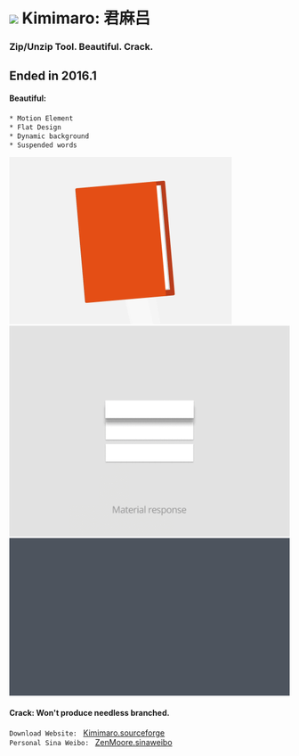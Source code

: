 # ![](https://github.com/ZenMoore/Kimimaro/raw/master/image/DefaultIcon.ico)   Kimimaro: 君麻吕
### Zip/Unzip Tool. Beautiful. Crack.
## Ended in 2016.1
#### Beautiful:
    * Motion Element
    * Flat Design
    * Dynamic background
    * Suspended words
![](https://github.com/ZenMoore/Kimimaro/raw/master/image/back1.GIF)
![](https://github.com/ZenMoore/Kimimaro/raw/master/image/back3.gif)
![](https://github.com/ZenMoore/Kimimaro/raw/master/image/back5.gif)<br>
#### Crack: Won't produce needless branched.<br>
  `Download Website: ` [Kimimaro.sourceforge](www.kimimaro.sourceforge.net "悬停显示")<br>
  `Personal Sina Weibo: ` [ZenMoore.sinaweibo](weibo.com/JavcMak "悬停显示")
